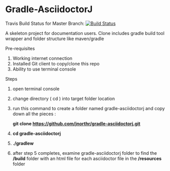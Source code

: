 Gradle-AsciidoctorJ
=======
Travis Build Status for Master Branch: [![Build Status](https://travis-ci.org/jnorthr/gradle-asciidoctorj.svg?branch=master)](https://travis-ci.org/jnorthr/gradle-asciidoctorj)

A skeleton project for documentation users. Clone includes gradle build tool wrapper and folder structure like maven/gradle

Pre-requisites

1. Working internet connection
2. Installed Git client to copy/clone this repo
3. Ability to use terminal console

Steps
1. open terminal console

2. change directory ( cd ) into target folder location

3. run this command to create a folder named gradle-asciidoctorj and copy down all the pieces :

	**git clone https://github.com/jnorthr/gradle-asciidoctorj.git**

4. **cd gradle-asciidoctorj**

5. **./gradlew**

6. after step 5 completes, examine gradle-asciidoctorj folder to find the **/build** folder with an html file for each asciidoctor file in the **/resources** folder 




